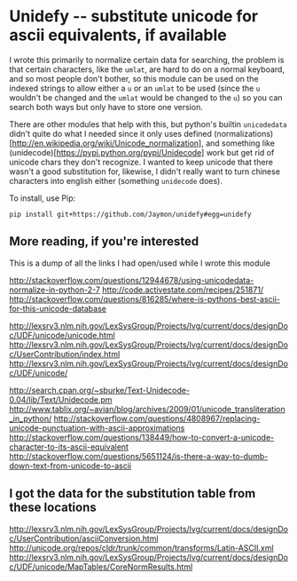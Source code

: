 # Unidefy -- substitute unicode for ascii equivalents, if available

I wrote this primarily to normalize certain data for searching, the problem is that
certain characters, like the `umlat`, are hard to do on a normal keyboard, and so most
people don't bother, so this module can be used on the indexed strings to allow
either a `u` or an `umlat` to be used (since the `u` wouldn't be changed and the `umlat` would
be changed to the `u`) so you can search both ways but only have to store one version.

There are other modules that help with this, but python's builtin `unicodedata` didn't quite
do what I needed since it only uses defined (normalizations)[http://en.wikipedia.org/wiki/Unicode_normalization],
and something like (unidecode)[https://pypi.python.org/pypi/Unidecode] work
but get rid of unicode chars they don't recognize. I wanted to keep unicode that there wasn't
a good substitution for, likewise, I didn't really want to turn chinese characters into english
either (something `unidecode` does).

To install, use Pip:

    pip install git+https://github.com/Jaymon/unidefy#egg=unidefy

## More reading, if you're interested

This is a dump of all the links I had open/used while I wrote this module

http://stackoverflow.com/questions/12944678/using-unicodedata-normalize-in-python-2-7
http://code.activestate.com/recipes/251871/
http://stackoverflow.com/questions/816285/where-is-pythons-best-ascii-for-this-unicode-database

http://lexsrv3.nlm.nih.gov/LexSysGroup/Projects/lvg/current/docs/designDoc/UDF/unicode/unicode.html
http://lexsrv3.nlm.nih.gov/LexSysGroup/Projects/lvg/current/docs/designDoc/UserContribution/index.html
http://lexsrv3.nlm.nih.gov/LexSysGroup/Projects/lvg/current/docs/designDoc/UDF/unicode/

http://search.cpan.org/~sburke/Text-Unidecode-0.04/lib/Text/Unidecode.pm
http://www.tablix.org/~avian/blog/archives/2009/01/unicode_transliteration_in_python/
http://stackoverflow.com/questions/4808967/replacing-unicode-punctuation-with-ascii-approximations
http://stackoverflow.com/questions/138449/how-to-convert-a-unicode-character-to-its-ascii-equivalent
http://stackoverflow.com/questions/5651124/is-there-a-way-to-dumb-down-text-from-unicode-to-ascii

## I got the data for the substitution table from these locations

http://lexsrv3.nlm.nih.gov/LexSysGroup/Projects/lvg/current/docs/designDoc/UserContribution/asciiConversion.html
http://unicode.org/repos/cldr/trunk/common/transforms/Latin-ASCII.xml
http://lexsrv3.nlm.nih.gov/LexSysGroup/Projects/lvg/current/docs/designDoc/UDF/unicode/MapTables/CoreNormResults.html
















